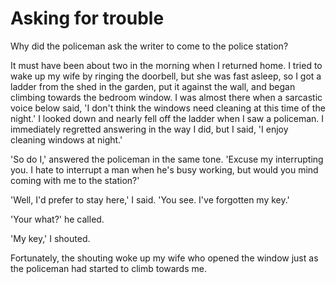 # Asking for trouble

Why did the policeman ask the writer to come to the police station?

It must have been about two in the morning when I returned home. I tried to wake up my wife by ringing the doorbell, but she was fast asleep, so I got a ladder from the shed in the garden, put it against the wall, and began climbing towards the bedroom window. I was almost there when a sarcastic voice below said, 'I don't think the windows need cleaning at this time of the night.' I looked down and nearly fell off the ladder when I saw a policeman. I immediately regretted answering in the way I did, but I said, 'I enjoy cleaning windows at night.'

'So do I,' answered the policeman in the same tone. 'Excuse my interrupting you. I hate to interrupt a man when he's busy working, but would you mind coming with me to the station?'

'Well, I'd prefer to stay here,' I said. 'You see. I've forgotten my key.'

'Your what?' he called.

'My key,' I shouted.

Fortunately, the shouting woke up my wife who opened the window just as the policeman had started to climb towards me.
